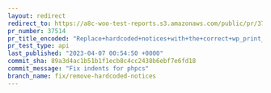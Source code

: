 ```yaml
---
layout: redirect
redirect_to: https://a8c-woo-test-reports.s3.amazonaws.com/public/pr/37514/api/index.html
pr_number: 37514
pr_title_encoded: "Replace+hardcoded+notices+with+the+correct+wp_print_notice+function"
pr_test_type: api
last_published: "2023-04-07 00:54:50 +0000"
commit_sha: 89a3d4ac1b51b1f1ecb8c4cc2438b6ebf7e6fd18
commit_message: "Fix indents for phpcs"
branch_name: fix/remove-hardcoded-notices
---
```


